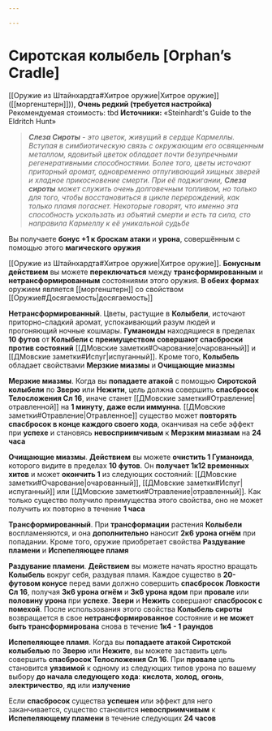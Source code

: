 ```yaml
---

---
```

# Сиротская колыбель [Orphan’s Cradle]

[[Оружие из Штайнхардта#Хитрое оружие|Хитрое оружие]] ([[моргенштерн]])), **Очень редкий (требуется настройка)**
Рекомендуемая стоимость: tbd
**Источники:** «Steinhardt's Guide to the Eldritch Hunt»

> _**Слеза Сироты** - это цветок, живущий в сердце Кармеллы. Вступая в симбиотическую связь с окружающим его освященным металлом, ядовитый цветок обладает почти безупречными регенеративными способностями. Более того, цветы источают приторный аромат, одновременно отпугивающий хищных зверей и хладное прикосновение смерти. При её поджигании, **Слеза сироты** может служить очень долговечным топливом, но только для того, чтобы восстановиться в цикле перерождений, как только пламя погаснет. Некоторые говорят, что именно эта способность ускользать из объятий смерти и есть та сила, сто направила Кармеллу к её уникальной судьбе_

Вы получаете **бонус +1 к броскам атаки** и **урона**, совершённым с помощью этого **магического оружия**

[[Оружие из Штайнхардта#Хитрое оружие|Хитрое оружие]]. **Бонусным действием** вы можете **переключаться** между **трансформированным** и **нетрансформированным** состояниями этого оружия. **В обеих формах** оружием является [[моргенштерн]] со свойством [[Оружие#Досягаемость|досягаемость]]

**Нетрансформированный**. Цветы, растущие в **Колыбели**, источают приторно-сладкий аромат, успокаивающий разум людей и прогоняющий ночные кошмары. **Гуманоиды** находящиеся в пределах **10 футов** от **Колыбели с преимуществом совершают спасброски против состояний** [[ДМовские заметки#Очарование|очарованный]] и [[ДМовские заметки#Испуг|испуганный]]. Кроме того, **Колыбель** обладает свойствами **Мерзкие миазмы** и **Очищающие миазмы**

**Мерзкие миазмы**. Когда вы **попадаете атакой** с помощью **Сиротской колыбели** по **Зверю** или **Нежити**, цель должна совершить **спасбросок Телосложения Сл 16**, иначе станет [[ДМовские заметки#Отравление|отравленной]] на **1 минуту**, **даже если иммунна**. [[ДМовские заметки#Отравление|Отравленное]] существо может **повторять спасбросок в конце каждого своего хода**, оканчивая на себе эффект при **успехе** и становясь **невосприимчивым** к **Мерзким миазмам** на **24 часа**

**Очищающие миазмы**. **Действием** вы можете **очистить 1 Гуманоида**, которого видите в пределах **10 футов**. Он **получает 1к12 временных хитов** и может **окончить 1** из следующих состояний: [[ДМовские заметки#Очарование|очарованный]], [[ДМовские заметки#Испуг|испуганный]] или [[ДМовские заметки#Отравление|отравленный]]. Как только существо получило преимущества этого свойства, оно не может получить их повторно в течение **1 часа**

**Трансформированный**. При **трансформации** растения **Колыбели** воспламеняются, и она **дополнительно** наносит **2к6 урона огнём** при попадании. Кроме того, оружие приобретает свойства **Раздувание пламени** и **Испепеляющее пламя**

**Раздувание пламени**. **Действием** вы можете начать яростно вращать **Колыбель** вокруг себя, раздувая пламя. Каждое существо в **20-футовом конусе** перед вами должно совершить **спасбросок Ловкости Сл 16**, получая **3к6 урона огнём** и **3к6 урона ядом** при **провале** или **половину урона** при **успехе**. **Звери** и **Нежить** совершают **спасбросок с помехой**. После использования этого свойства **Колыбель сироты** возвращается в свое **нетрансформированное** состояние и **не может быть трансформирована** снова в течение **1к4 - 1 раундов**

**Испепеляющее пламя**. Когда вы **попадаете атакой Сиротской колыбелью** по **Зверю** или **Нежите**, вы можете заставить цель совершить **спасбросок Телосложения Сл 16**. При **провале** цель становится **уязвимой** к одному из следующих типов урона по вашему выбору **до начала следующего хода**: **кислота**, **холод**, **огонь**, **электричество**, **яд** или **излучение**

Если **спасбросок** существа **успешен** или эффект для него заканчивается, существо становится **невосприимчивым** к **Испепеляющему пламени**  в течение следующих **24 часов**